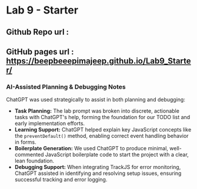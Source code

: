 # Lab 9 - Starter

## Github Repo url : 

## GitHub pages url : https://beepbeeepimajeep.github.io/Lab9_Starter/


### AI-Assisted Planning & Debugging Notes

ChatGPT was used strategically to assist in both planning and debugging:

- **Task Planning:** The lab prompt was broken into discrete, actionable tasks with ChatGPT's help, forming the foundation for our TODO list and early implementation efforts.
- **Learning Support:** ChatGPT helped explain key JavaScript concepts like the `preventDefault()` method, enabling correct event handling behavior in forms.
- **Boilerplate Generation:** We used ChatGPT to produce minimal, well-commented JavaScript boilerplate code to start the project with a clear, lean foundation.
- **Debugging Support:** When integrating TrackJS for error monitoring, ChatGPT assisted in identifying and resolving setup issues, ensuring successful tracking and error logging.

